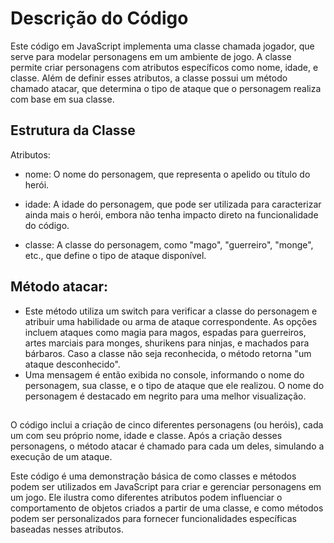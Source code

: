 # Descrição do Código

Este código em JavaScript implementa uma classe chamada jogador, que serve para modelar personagens em um ambiente de jogo. A classe permite criar personagens com atributos específicos como nome, idade, e classe. Além de definir esses atributos, a classe possui um método chamado atacar, que determina o tipo de ataque que o personagem realiza com base em sua classe.

## Estrutura da Classe
Atributos:

* nome: O nome do personagem, que representa o apelido ou título do herói.

* idade: A idade do personagem, que pode ser utilizada para caracterizar ainda mais o herói, embora não tenha impacto direto na funcionalidade do código.

* classe: A classe do personagem, como "mago", "guerreiro", "monge", etc., que define o tipo de ataque disponível.


## Método atacar:

- Este método utiliza um switch para verificar a classe do personagem e atribuir uma habilidade ou arma de ataque correspondente. As opções incluem ataques como magia para magos, espadas para guerreiros, artes marciais para monges, shurikens para ninjas, e machados para bárbaros. Caso a classe não seja reconhecida, o método retorna "um ataque desconhecido".
- Uma mensagem é então exibida no console, informando o nome do personagem, sua classe, e o tipo de ataque que ele realizou. O nome do personagem é destacado em negrito para uma melhor visualização.


##

O código inclui a criação de cinco diferentes personagens (ou heróis), cada um com seu próprio nome, idade e classe. Após a criação desses personagens, o método atacar é chamado para cada um deles, simulando a execução de um ataque.

Este código é uma demonstração básica de como classes e métodos podem ser utilizados em JavaScript para criar e gerenciar personagens em um jogo. Ele ilustra como diferentes atributos podem influenciar o comportamento de objetos criados a partir de uma classe, e como métodos podem ser personalizados para fornecer funcionalidades específicas baseadas nesses atributos.
